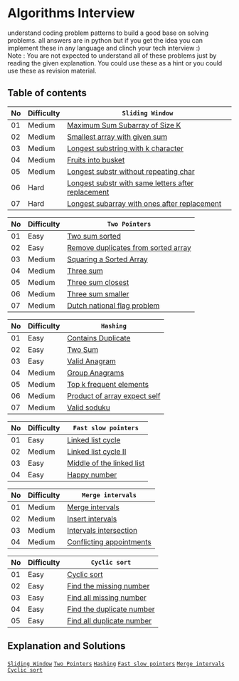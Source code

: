 # Algorithms Interview

understand coding problem patterns to build a good base on solving problems. all answers are in python but if you get the idea you can implement these in any language and clinch your tech interview :) <br/>
Note : You are not expected to understand all of these problems just by reading the given explanation. You could use these as a hint or you could use these as revision material.

## Table of contents

| No  | Difficulty | `Sliding Window`                                                                          |
| --- | ---------- | ----------------------------------------------------------------------------------------- |
| 01  | Medium     | [Maximum Sum Subarray of Size K ](01-sliding-window/SLIDING_WINDOW.md)                    |
| 02  | Medium     | [Smallest array with given sum](01-sliding-window/SLIDING_WINDOW.md)                      |
| 03  | Medium     | [Longest substring with k character](01-sliding-window/SLIDING_WINDOW.md)                 |
| 04  | Medium     | [Fruits into busket](01-sliding-window/SLIDING_WINDOW.md#fruits-into-basket)              |
| 05  | Medium     | [Longest substr without repeating char](01-sliding-window/SLIDING_WINDOW.md)              |
| 06  | Hard       | [Longest substr with same letters after replacement](01-sliding-window/SLIDING_WINDOW.md) |
| 07  | Hard       | [Longest subarray with ones after replacement](01-sliding-window/SLIDING_WINDOW.md)       |

| No  | Difficulty | `Two Pointers`                                                         |
| --- | ---------- | ---------------------------------------------------------------------- |
| 01  | Easy       | [Two sum sorted](02-two-pointers/TWO_POINTERS.md)                      |
| 02  | Easy       | [Remove duplicates from sorted array](02-two-pointers/TWO_POINTERS.md) |
| 03  | Medium     | [Squaring a Sorted Array](02-two-pointers/TWO_POINTERS.md)             |
| 04  | Medium     | [Three sum](02-two-pointers/TWO_POINTERS.md)                           |
| 05  | Medium     | [Three sum closest](02-two-pointers/TWO_POINTERS.md)                   |
| 06  | Medium     | [Three sum smaller](02-two-pointers/TWO_POINTERS.md)                   |
| 07  | Medium     | [Dutch national flag problem](02-two-pointers/TWO_POINTERS.md)         |

| No  | Difficulty | `Hashing`                                             |
| --- | ---------- | ----------------------------------------------------- |
| 01  | Easy       | [Contains Duplicate](03-hashing/HASHING.md)           |
| 02  | Easy       | [Two Sum](03-hashing/HASHING.md)                      |
| 03  | Easy       | [Valid Anagram](03-hashing/HASHING.md)                |
| 04  | Medium     | [Group Anagrams](03-hashing/HASHING.md)               |
| 05  | Medium     | [Top k frequent elements](03-hashing/HASHING.md)      |
| 06  | Medium     | [Product of array expect self](03-hashing/HASHING.md) |
| 07  | Medium     | [Valid soduku](03-hashing/HASHING.md)                 |

| No  | Difficulty | `Fast slow pointers`                                                     |
| --- | ---------- | ------------------------------------------------------------------------ |
| 01  | Easy       | [Linked list cycle](04-fast_slow-pointers/FAST_SLOW_POINTERS.md)         |
| 02  | Medium     | [Linked list cycle II](04-fast_slow-pointers/FAST_SLOW_POINTERS.md)      |
| 03  | Easy       | [Middle of the linked list](04-fast_slow-pointers/FAST_SLOW_POINTERS.md) |
| 04  | Easy       | [Happy number](04-fast_slow-pointers/FAST_SLOW_POINTERS.md)              |

| No  | Difficulty | `Merge intervals`                                                 |
| --- | ---------- | ----------------------------------------------------------------- |
| 01  | Medium     | [Merge intervals](05-merge-intervals/MERGE_INTERVALS.md)          |
| 02  | Medium     | [Insert intervals](05-merge-intervals/MERGE_INTERVALS.md)         |
| 03  | Medium     | [Intervals intersection](05-merge-intervals/MERGE_INTERVALS.md)   |
| 04  | Medium     | [Conflicting appointments](05-merge-intervals/MERGE_INTERVALS.md) |

| No  | Difficulty | `Cyclic sort`                                              |
| --- | ---------- | ---------------------------------------------------------- |
| 01  | Easy       | [Cyclic sort](06-cyclic-sort/CYCLIC_SORT.md)               |
| 02  | Easy       | [Find the missing number](06-cyclic-sort/CYCLIC_SORT.md)   |
| 03  | Easy       | [Find all missing number](06-cyclic-sort/CYCLIC_SORT.md)   |
| 04  | Easy       | [Find the duplicate number](06-cyclic-sort/CYCLIC_SORT.md) |
| 05  | Easy       | [Find all duplicate number](06-cyclic-sort/CYCLIC_SORT.md) |

## Explanation and Solutions

[`Sliding Window`](01-sliding-window/SLIDING_WINDOW.md) [`Two Pointers`](02-two-pointers/TWO_POINTERS.md) [`Hashing`](03-hashing/HASHING.md) [`Fast slow pointers`](04-fast_slow-pointers/FAST_SLOW_POINTERS.md) [`Merge intervals`](05-merge-intervals/MERGE_INTERVALS.md) [`Cyclic sort`](06-cyclic-sort/CYCLIC_SORT.md)
